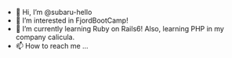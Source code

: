 - 👋 Hi, I’m @subaru-hello
- 👀 I’m interested in FjordBootCamp!
- 🌱 I’m currently learning Ruby on Rails6! Also, learning PHP in my company calicula.
- 📫 How to reach me ...

<!---
subaru-hello/subaru-hello is a ✨ special ✨ repository because its `README.md` (this file) appears on your GitHub profile.
You can click the Preview link to take a look at your changes.
--->
